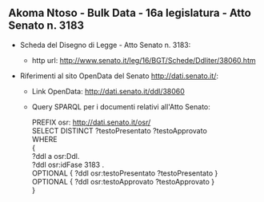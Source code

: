 ## Akoma Ntoso - Bulk Data - 16a legislatura - Atto Senato n. 3183 ##

* Scheda del Disegno di Legge - Atto Senato n. 3183:
	* http url: http://www.senato.it/leg/16/BGT/Schede/Ddliter/38060.htm

* Riferimenti al sito OpenData del Senato http://dati.senato.it/:
	* Link OpenData: http://dati.senato.it/ddl/38060
	* Query SPARQL per i documenti relativi all'Atto Senato:

        PREFIX osr: <http://dati.senato.it/osr/>  
		SELECT DISTINCT ?testoPresentato ?testoApprovato  
		WHERE  
		{  
		    ?ddl a osr:Ddl.  
		    ?ddl osr:idFase 3183 .  
		    OPTIONAL { ?ddl osr:testoPresentato ?testoPresentato }  
		    OPTIONAL { ?ddl osr:testoApprovato ?testoApprovato }  
		}
		